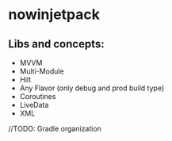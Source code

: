 # nowinjetpack

## Libs and concepts:

* MVVM
* Multi-Module
* Hilt
* Any Flavor (only debug and prod build type)
* Coroutines
* LiveData
* XML


//TODO: Gradle organization